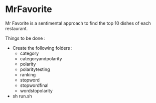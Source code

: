 # MrFavorite

Mr Favorite is a sentimental approach to find the top 10 dishes of each restaurant.

Things to be done :

* Create the following folders :
  *    category
  *   categoryandpolarity
  *    polarity
  *    polaritytesting
  *    ranking
  *    stopword
  *    stopwordfinal
  *    wordstopolarity
* sh run.sh

